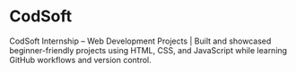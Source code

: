 # CodSoft
CodSoft Internship – Web Development Projects | Built and showcased beginner-friendly projects using HTML, CSS, and JavaScript while learning GitHub workflows and version control.
